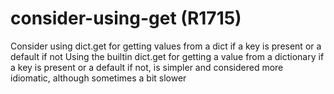 # consider-using-get (R1715)

Consider using dict.get for getting values from a dict if a key is
present or a default if not Using the builtin dict.get for getting a
value from a dictionary if a key is present or a default if not, is
simpler and considered more idiomatic, although sometimes a bit slower
